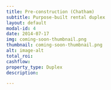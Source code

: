 ```yaml
---
title: Pre-construction (Chatham)
subtitle: Purpose-built rental duplex
layout: default
modal-id: 4
date: 2014-07-17
img: coming-soon-thumbnail.png
thumbnail: coming-soon-thumbnail.png
alt: image-alt
total_roi:
cashflow:
property_type: Duplex
description: 

---
```

